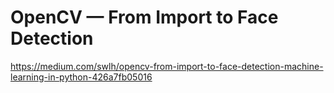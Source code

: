 # OpenCV — From Import to Face Detection
https://medium.com/swlh/opencv-from-import-to-face-detection-machine-learning-in-python-426a7fb05016